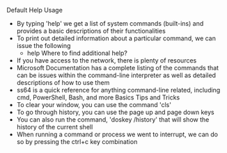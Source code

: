 Default Help Usage
- By typing 'help' we get a list of system commands (built-ins) and provides a basic descriptions of their functionalities
- To print out detailed information about a particular command, we can issue the following
    - help <command-name>
Where to find additional help?
- If you have access to the network, there is plenty of resources
- Microsoft Documentation has a complete listing of the commands that can be issues within the command-line interpreter as well as detailed descriptions of how to use them
- ss64 is a quick reference for anything command-line related, including cmd, PowerShell, Bash, and more
Basics Tips and Tricks
- To clear your window, you can use the command 'cls'
- To go through history, you can use the page up and page down keys
- You can also run the command, 'doskey /history' that will show the history of the current shell
- When running a command or process we went to interrupt, we can do so by pressing the ctrl+c key combination   
